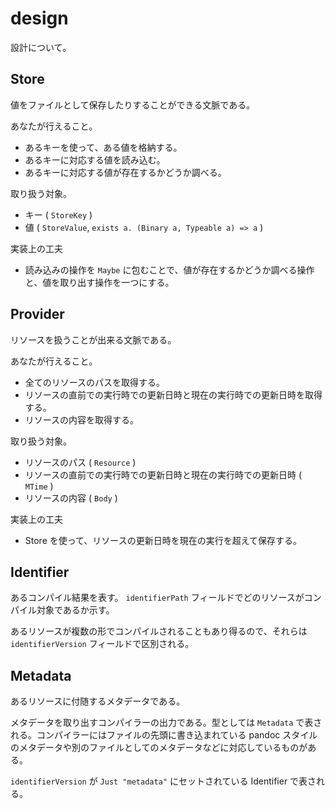 # design

設計について。

## Store

値をファイルとして保存したりすることができる文脈である。

あなたが行えること。

* あるキーを使って、ある値を格納する。
* あるキーに対応する値を読み込む。
* あるキーに対応する値が存在するかどうか調べる。

取り扱う対象。

* キー ( `StoreKey` )
* 値 ( `StoreValue`, `exists a. (Binary a, Typeable a) => a` )

実装上の工夫

* 読み込みの操作を `Maybe` に包むことで、値が存在するかどうか調べる操作と、値を取り出す操作を一つにする。

## Provider

リソースを扱うことが出来る文脈である。

あなたが行えること。

* 全てのリソースのパスを取得する。
* リソースの直前での実行時での更新日時と現在の実行時での更新日時を取得する。
* リソースの内容を取得する。

取り扱う対象。

* リソースのパス ( `Resource` )
* リソースの直前での実行時での更新日時と現在の実行時での更新日時 ( `MTime` )
* リソースの内容 ( `Body` )

実装上の工夫

* Store を使って、リソースの更新日時を現在の実行を超えて保存する。

## Identifier

あるコンパイル結果を表す。 `identifierPath` フィールドでどのリソースがコンパイル対象であるか示す。

あるリソースが複数の形でコンパイルされることもあり得るので、それらは `identifierVersion` フィールドで区別される。

## Metadata

あるリソースに付随するメタデータである。

メタデータを取り出すコンパイラーの出力である。型としては `Metadata` で表される。コンパイラーにはファイルの先頭に書き込まれている pandoc スタイルのメタデータや別のファイルとしてのメタデータなどに対応しているものがある。

`identifierVersion` が `Just "metadata"` にセットされている Identifier で表される。
